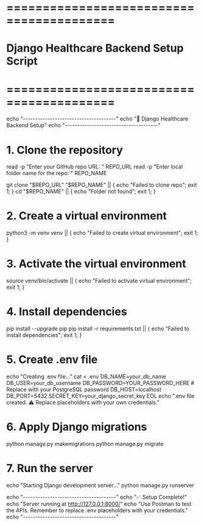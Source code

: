 # =========================================
# Django Healthcare Backend Setup Script
# =========================================

echo "--------------------------------------"
echo "🚀 Django Healthcare Backend Setup"
echo "--------------------------------------"

# 1. Clone the repository
read -p "Enter your GitHub repo URL: " REPO_URL
read -p "Enter local folder name for the repo: " REPO_NAME

git clone "$REPO_URL" "$REPO_NAME" || { echo "Failed to clone repo"; exit 1; }
cd "$REPO_NAME" || { echo "Folder not found"; exit 1; }

# 2. Create a virtual environment
python3 -m venv venv || { echo "Failed to create virtual environment"; exit 1; }

# 3. Activate the virtual environment
source venv/bin/activate || { echo "Failed to activate virtual environment"; exit 1; }

# 4. Install dependencies
pip install --upgrade pip
pip install -r requirements.txt || { echo "Failed to install dependencies"; exit 1; }

# 5. Create .env file
echo "Creating .env file..."
cat <<EOL > .env
DB_NAME=your_db_name
DB_USER=your_db_username
DB_PASSWORD=YOUR_PASSWORD_HERE   # Replace with your PostgreSQL password
DB_HOST=localhost
DB_PORT=5432
SECRET_KEY=your_django_secret_key
EOL
echo ".env file created. ⚠️ Replace placeholders with your own credentials."

# 6. Apply Django migrations
python manage.py makemigrations
python manage.py migrate

# 7. Run the server
echo "Starting Django development server..."
python manage.py runserver

echo "--------------------------------------"
echo "✅ Setup Complete!"
echo "Server running at http://127.0.0.1:8000/"
echo "Use Postman to test the APIs. Remember to replace .env placeholders with your credentials."
echo "--------------------------------------"
